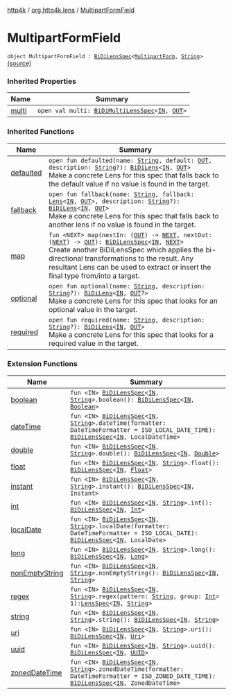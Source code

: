 [http4k](../index.md) / [org.http4k.lens](index.md) / [MultipartFormField](./-multipart-form-field.md)

# MultipartFormField

`object MultipartFormField : `[`BiDiLensSpec`](-bi-di-lens-spec/index.md)`<`[`MultipartForm`](-multipart-form/index.md)`, `[`String`](https://kotlinlang.org/api/latest/jvm/stdlib/kotlin/-string/index.html)`>` [(source)](https://github.com/http4k/http4k/blob/master/http4k-multipart/src/main/kotlin/org/http4k/lens/multipartForm.kt#L13)

### Inherited Properties

| Name | Summary |
|---|---|
| [multi](-bi-di-lens-spec/multi.md) | `open val multi: `[`BiDiMultiLensSpec`](-bi-di-multi-lens-spec/index.md)`<`[`IN`](-bi-di-lens-spec/index.md#IN)`, `[`OUT`](-bi-di-lens-spec/index.md#OUT)`>` |

### Inherited Functions

| Name | Summary |
|---|---|
| [defaulted](-bi-di-lens-spec/defaulted.md) | `open fun defaulted(name: `[`String`](https://kotlinlang.org/api/latest/jvm/stdlib/kotlin/-string/index.html)`, default: `[`OUT`](-bi-di-lens-spec/index.md#OUT)`, description: `[`String`](https://kotlinlang.org/api/latest/jvm/stdlib/kotlin/-string/index.html)`?): `[`BiDiLens`](-bi-di-lens/index.md)`<`[`IN`](-bi-di-lens-spec/index.md#IN)`, `[`OUT`](-bi-di-lens-spec/index.md#OUT)`>`<br>Make a concrete Lens for this spec that falls back to the default value if no value is found in the target. |
| [fallback](-bi-di-lens-spec/fallback.md) | `open fun fallback(name: `[`String`](https://kotlinlang.org/api/latest/jvm/stdlib/kotlin/-string/index.html)`, fallback: `[`Lens`](-lens/index.md)`<`[`IN`](-bi-di-lens-spec/index.md#IN)`, `[`OUT`](-bi-di-lens-spec/index.md#OUT)`>, description: `[`String`](https://kotlinlang.org/api/latest/jvm/stdlib/kotlin/-string/index.html)`?): `[`BiDiLens`](-bi-di-lens/index.md)`<`[`IN`](-bi-di-lens-spec/index.md#IN)`, `[`OUT`](-bi-di-lens-spec/index.md#OUT)`>`<br>Make a concrete Lens for this spec that falls back to another lens if no value is found in the target. |
| [map](-bi-di-lens-spec/map.md) | `fun <NEXT> map(nextIn: (`[`OUT`](-bi-di-lens-spec/index.md#OUT)`) -> `[`NEXT`](-bi-di-lens-spec/map.md#NEXT)`, nextOut: (`[`NEXT`](-bi-di-lens-spec/map.md#NEXT)`) -> `[`OUT`](-bi-di-lens-spec/index.md#OUT)`): `[`BiDiLensSpec`](-bi-di-lens-spec/index.md)`<`[`IN`](-bi-di-lens-spec/index.md#IN)`, `[`NEXT`](-bi-di-lens-spec/map.md#NEXT)`>`<br>Create another BiDiLensSpec which applies the bi-directional transformations to the result. Any resultant Lens can be used to extract or insert the final type from/into a target. |
| [optional](-bi-di-lens-spec/optional.md) | `open fun optional(name: `[`String`](https://kotlinlang.org/api/latest/jvm/stdlib/kotlin/-string/index.html)`, description: `[`String`](https://kotlinlang.org/api/latest/jvm/stdlib/kotlin/-string/index.html)`?): `[`BiDiLens`](-bi-di-lens/index.md)`<`[`IN`](-bi-di-lens-spec/index.md#IN)`, `[`OUT`](-bi-di-lens-spec/index.md#OUT)`?>`<br>Make a concrete Lens for this spec that looks for an optional value in the target. |
| [required](-bi-di-lens-spec/required.md) | `open fun required(name: `[`String`](https://kotlinlang.org/api/latest/jvm/stdlib/kotlin/-string/index.html)`, description: `[`String`](https://kotlinlang.org/api/latest/jvm/stdlib/kotlin/-string/index.html)`?): `[`BiDiLens`](-bi-di-lens/index.md)`<`[`IN`](-bi-di-lens-spec/index.md#IN)`, `[`OUT`](-bi-di-lens-spec/index.md#OUT)`>`<br>Make a concrete Lens for this spec that looks for a required value in the target. |

### Extension Functions

| Name | Summary |
|---|---|
| [boolean](boolean.md) | `fun <IN> `[`BiDiLensSpec`](-bi-di-lens-spec/index.md)`<`[`IN`](boolean.md#IN)`, `[`String`](https://kotlinlang.org/api/latest/jvm/stdlib/kotlin/-string/index.html)`>.boolean(): `[`BiDiLensSpec`](-bi-di-lens-spec/index.md)`<`[`IN`](boolean.md#IN)`, `[`Boolean`](https://kotlinlang.org/api/latest/jvm/stdlib/kotlin/-boolean/index.html)`>` |
| [dateTime](date-time.md) | `fun <IN> `[`BiDiLensSpec`](-bi-di-lens-spec/index.md)`<`[`IN`](date-time.md#IN)`, `[`String`](https://kotlinlang.org/api/latest/jvm/stdlib/kotlin/-string/index.html)`>.dateTime(formatter: DateTimeFormatter = ISO_LOCAL_DATE_TIME): `[`BiDiLensSpec`](-bi-di-lens-spec/index.md)`<`[`IN`](date-time.md#IN)`, LocalDateTime>` |
| [double](double.md) | `fun <IN> `[`BiDiLensSpec`](-bi-di-lens-spec/index.md)`<`[`IN`](double.md#IN)`, `[`String`](https://kotlinlang.org/api/latest/jvm/stdlib/kotlin/-string/index.html)`>.double(): `[`BiDiLensSpec`](-bi-di-lens-spec/index.md)`<`[`IN`](double.md#IN)`, `[`Double`](https://kotlinlang.org/api/latest/jvm/stdlib/kotlin/-double/index.html)`>` |
| [float](float.md) | `fun <IN> `[`BiDiLensSpec`](-bi-di-lens-spec/index.md)`<`[`IN`](float.md#IN)`, `[`String`](https://kotlinlang.org/api/latest/jvm/stdlib/kotlin/-string/index.html)`>.float(): `[`BiDiLensSpec`](-bi-di-lens-spec/index.md)`<`[`IN`](float.md#IN)`, `[`Float`](https://kotlinlang.org/api/latest/jvm/stdlib/kotlin/-float/index.html)`>` |
| [instant](instant.md) | `fun <IN> `[`BiDiLensSpec`](-bi-di-lens-spec/index.md)`<`[`IN`](instant.md#IN)`, `[`String`](https://kotlinlang.org/api/latest/jvm/stdlib/kotlin/-string/index.html)`>.instant(): `[`BiDiLensSpec`](-bi-di-lens-spec/index.md)`<`[`IN`](instant.md#IN)`, Instant>` |
| [int](int.md) | `fun <IN> `[`BiDiLensSpec`](-bi-di-lens-spec/index.md)`<`[`IN`](int.md#IN)`, `[`String`](https://kotlinlang.org/api/latest/jvm/stdlib/kotlin/-string/index.html)`>.int(): `[`BiDiLensSpec`](-bi-di-lens-spec/index.md)`<`[`IN`](int.md#IN)`, `[`Int`](https://kotlinlang.org/api/latest/jvm/stdlib/kotlin/-int/index.html)`>` |
| [localDate](local-date.md) | `fun <IN> `[`BiDiLensSpec`](-bi-di-lens-spec/index.md)`<`[`IN`](local-date.md#IN)`, `[`String`](https://kotlinlang.org/api/latest/jvm/stdlib/kotlin/-string/index.html)`>.localDate(formatter: DateTimeFormatter = ISO_LOCAL_DATE): `[`BiDiLensSpec`](-bi-di-lens-spec/index.md)`<`[`IN`](local-date.md#IN)`, LocalDate>` |
| [long](long.md) | `fun <IN> `[`BiDiLensSpec`](-bi-di-lens-spec/index.md)`<`[`IN`](long.md#IN)`, `[`String`](https://kotlinlang.org/api/latest/jvm/stdlib/kotlin/-string/index.html)`>.long(): `[`BiDiLensSpec`](-bi-di-lens-spec/index.md)`<`[`IN`](long.md#IN)`, `[`Long`](https://kotlinlang.org/api/latest/jvm/stdlib/kotlin/-long/index.html)`>` |
| [nonEmptyString](non-empty-string.md) | `fun <IN> `[`BiDiLensSpec`](-bi-di-lens-spec/index.md)`<`[`IN`](non-empty-string.md#IN)`, `[`String`](https://kotlinlang.org/api/latest/jvm/stdlib/kotlin/-string/index.html)`>.nonEmptyString(): `[`BiDiLensSpec`](-bi-di-lens-spec/index.md)`<`[`IN`](non-empty-string.md#IN)`, `[`String`](https://kotlinlang.org/api/latest/jvm/stdlib/kotlin/-string/index.html)`>` |
| [regex](regex.md) | `fun <IN> `[`BiDiLensSpec`](-bi-di-lens-spec/index.md)`<`[`IN`](regex.md#IN)`, `[`String`](https://kotlinlang.org/api/latest/jvm/stdlib/kotlin/-string/index.html)`>.regex(pattern: `[`String`](https://kotlinlang.org/api/latest/jvm/stdlib/kotlin/-string/index.html)`, group: `[`Int`](https://kotlinlang.org/api/latest/jvm/stdlib/kotlin/-int/index.html)` = 1): `[`LensSpec`](-lens-spec/index.md)`<`[`IN`](regex.md#IN)`, `[`String`](https://kotlinlang.org/api/latest/jvm/stdlib/kotlin/-string/index.html)`>` |
| [string](string.md) | `fun <IN> `[`BiDiLensSpec`](-bi-di-lens-spec/index.md)`<`[`IN`](string.md#IN)`, `[`String`](https://kotlinlang.org/api/latest/jvm/stdlib/kotlin/-string/index.html)`>.string(): `[`BiDiLensSpec`](-bi-di-lens-spec/index.md)`<`[`IN`](string.md#IN)`, `[`String`](https://kotlinlang.org/api/latest/jvm/stdlib/kotlin/-string/index.html)`>` |
| [uri](uri.md) | `fun <IN> `[`BiDiLensSpec`](-bi-di-lens-spec/index.md)`<`[`IN`](uri.md#IN)`, `[`String`](https://kotlinlang.org/api/latest/jvm/stdlib/kotlin/-string/index.html)`>.uri(): `[`BiDiLensSpec`](-bi-di-lens-spec/index.md)`<`[`IN`](uri.md#IN)`, `[`Uri`](../org.http4k.core/-uri/index.md)`>` |
| [uuid](uuid.md) | `fun <IN> `[`BiDiLensSpec`](-bi-di-lens-spec/index.md)`<`[`IN`](uuid.md#IN)`, `[`String`](https://kotlinlang.org/api/latest/jvm/stdlib/kotlin/-string/index.html)`>.uuid(): `[`BiDiLensSpec`](-bi-di-lens-spec/index.md)`<`[`IN`](uuid.md#IN)`, `[`UUID`](http://docs.oracle.com/javase/6/docs/api/java/util/UUID.html)`>` |
| [zonedDateTime](zoned-date-time.md) | `fun <IN> `[`BiDiLensSpec`](-bi-di-lens-spec/index.md)`<`[`IN`](zoned-date-time.md#IN)`, `[`String`](https://kotlinlang.org/api/latest/jvm/stdlib/kotlin/-string/index.html)`>.zonedDateTime(formatter: DateTimeFormatter = ISO_ZONED_DATE_TIME): `[`BiDiLensSpec`](-bi-di-lens-spec/index.md)`<`[`IN`](zoned-date-time.md#IN)`, ZonedDateTime>` |
